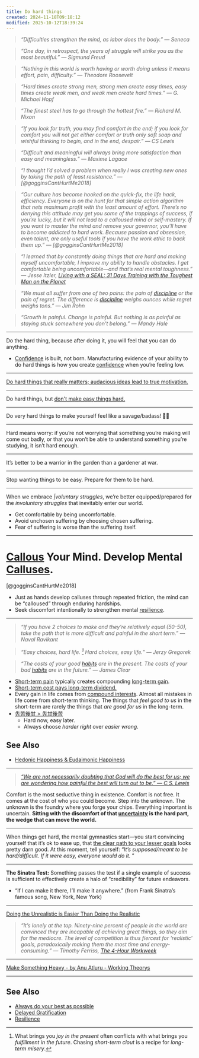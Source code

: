 ```yaml
---
title: Do hard things
created: 2024-11-18T09:18:12
modified: 2025-10-12T18:39:24
---
```


> _“Difficulties strengthen the mind, as labor does the body.” — Seneca_

> _“One day, in retrospect, the years of struggle will strike you as the most beautiful.” — Sigmund Freud_

> _“Nothing in this world is worth having or worth doing unless it means effort, pain, difficulty.” — Theodore Roosevelt_

> _“Hard times create strong men, strong men create easy times, easy times create weak men, and weak men create hard times.” — G. Michael Hopf_

> _“The finest steel has to go through the hottest fire.” — Richard M. Nixon_

> _“If you look for truth, you may find comfort in the end; if you look for comfort you will not get either comfort or truth only soft soap and wishful thinking to begin, and in the end, despair.” ― CS Lewis_

> _“Difficult and meaningful will always bring more satisfaction than easy and meaningless.” — Maxime Lagace_

> _“I thought I’d solved a problem when really I was creating new ones by taking the path of least resistance.” — [@gogginsCantHurtMe2018]_

> _“Our culture has become hooked on the quick-fix, the life hack, efficiency. Everyone is on the hunt for that simple action algorithm that nets maximum profit with the least amount of effort. There’s no denying this attitude may get you some of the trappings of success, if you’re lucky, but it will not lead to a calloused mind or self-mastery. If you want to master the mind and remove your governor, you’ll have to become addicted to hard work. Because passion and obsession, even talent, are only useful tools if you have the work ethic to back them up.” — [@gogginsCantHurtMe2018]_

> _“I learned that by constantly doing things that are hard and making myself uncomfortable, I improve my ability to handle obstacles. I get comfortable being uncomfortable—and that’s real mental toughness.” ― Jesse Itzler, [Living with a SEAL: 31 Days Training with the Toughest Man on the Planet](https://www.goodreads.com/work/quotes/44751808)_

> _“We must all suffer from one of two pains: the pain of [discipline](discipline-equals-freedom.md) or the pain of regret. The difference is [discipline](discipline-equals-freedom.md) weighs ounces while regret weighs tons.” — Jim Rohn_

> _“Growth is painful. Change is painful. But nothing is as painful as staying stuck somewhere you don’t belong.” — Mandy Hale_

---

Do the hard thing, because after doing it, you will feel that you can do anything.

* [Confidence](Confidence%20comes%20from%20preparation.md) is built, not born. Manufacturing evidence of your ability to do hard things is how you create [confidence](Confidence%20comes%20from%20preparation.md) when you’re feeling low.

---

[Do hard things that really matters; audacious ideas lead to true motivation.](https://blog.samaltman.com/what-i-wish-someone-had-told-me)

---

Do hard things, but [don't make easy things hard.](work-smart.md)

---

Do very hard things to make yourself feel like a savage/badass! 🐐🦍

---

Hard means worry: if you’re not worrying that something you’re making will come out badly, or that you won’t be able to understand something you’re studying, it isn’t hard enough.

---

It’s better to be a warrior in the garden than a gardener at war.

---

Stop wanting things to be easy. Prepare for them to be hard.

---

When we embrace _|voluntary struggles_, we’re better equipped/prepared for the _involuntary struggles_ that inevitably enter our world.

* Get comfortable by being uncomfortable.
* Avoid unchosen suffering by choosing chosen suffering.
* Fear of suffering is worse than the suffering itself.

---

# [Callous](https://dictionary.cambridge.org/zht/%E8%A9%9E%E5%85%B8/%E8%8B%B1%E8%AA%9E-%E6%BC%A2%E8%AA%9E-%E7%B9%81%E9%AB%94/callous) Your Mind. Develop Mental [Calluses](https://dictionary.cambridge.org/zht/%E8%A9%9E%E5%85%B8/%E8%8B%B1%E8%AA%9E-%E6%BC%A2%E8%AA%9E-%E7%B9%81%E9%AB%94/callus).

[@gogginsCantHurtMe2018]

* Just as hands develop calluses through repeated friction, the mind can be “calloused” through enduring hardships.
* Seek discomfort intentionally to strengthen mental [resilience](resilience.md).

---

> _“If you have 2 choices to make and they’re relatively equal (50-50), take the path that is more difficult and painful in the short term.” — Naval Ravikant_

> _“Easy choices, hard life. [^1] Hard choices, easy life.” — Jerzy Gregorek_

> _“The costs of your good [habits](be-a-habit-and-routine-machine.md) are in the present. The costs of your bad [habits](be-a-habit-and-routine-machine.md) are in the future.” — James Clear_

* [Short-term pain](instant-gratification.md) typically creates compounding [long-term gain](delayed-gratification.md).
* [Short-term cost pays long-term dividend.](Everything%20in%20life%20has%20an%20opportunity%20cost.md)
* Every gain in life comes from [compound interests](the-compounding-effect.md). Almost all mistakes in life come from short-term thinking. The things that _feel good to us_ in the short-term are rarely the things that _are good for us_ in the long-term.
* [先苦後甘 > 先甘後苦](do-hard-things.md)
	* Hard now, easy later.
	* Always choose _harder right_ over _easier wrong_.

## See Also

* [Hedonic Happiness & Eudaimonic Happiness](hedonic-happiness-and-eudaimonic-happiness.md)

---

> _[“We are not necessarily doubting that God will do the best for us; we are wondering how painful the best will turn out to be.” — C.S. Lewis](https://www.goodreads.com/quotes/615-we-are-not-necessarily-doubting-that-god-will-do-the)_

Comfort is the most seductive thing in existence. Comfort is not free. It comes at the cost of who you could become. Step into the unknown. The unknown is the foundry where you forge your chips. Everything important is uncertain. **Sitting with the discomfort of that [uncertainty](life-is-chaotic.md) is the hard part, the wedge that can move the world.**

---

When things get hard, the mental gymnastics start—you start convincing yourself that it’s ok to ease up, that [the clear path to your lesser goals](https://www.goodreads.com/quotes/875504-we-are-kept-from-our-goal-not-by-obstacles-but) looks pretty darn good. At this moment, tell yourself: “_It’s supposed/meant to be hard/difficult. If it were easy, everyone would do it._ ”

---

**The Sinatra Test:** Something passes the test if a single example of success is sufficient to effectively create a halo of “credibility” for future endeavors.

* “If I can make it there, I’ll make it anywhere.” (from Frank Sinatra’s famous song, New York, New York)

---

[Doing the Unrealistic is Easier Than Doing the Realistic](https://tim.blog/2008/06/19/why-bigger-goals-less-competition-plus-eco-bounty-winners/)

> _“It’s lonely at the top. Ninety-nine percent of people in the world are convinced they are incapable of achieving great things, so they aim for the mediocre. The level of competition is thus fiercest for ‘realistic’ goals, paradoxically making them the most time and energy-consuming.” ― Timothy Ferriss, [The 4-Hour Workweek](https://www.goodreads.com/work/quotes/1885647)_

---

[Make Something Heavy - by Anu Atluru - Working Theorys](https://www.workingtheorys.com/p/make-something-heavy)

---

## See Also

* [Always do your best as possible](always-do-your-best-as-possible.md)
* [Delayed Gratification](delayed-gratification.md)
* [Resilience](resilience.md)

[^1]: What brings you _joy in the present_ often conflicts with what brings you _fulfillment in the future_. Chasing _short-term clout_ is a recipe for _long-term misery_.
